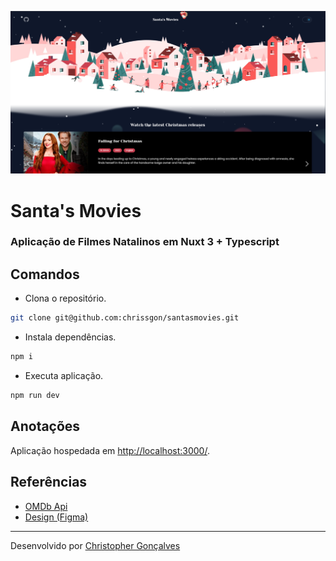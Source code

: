 ![NOME](./public/thumb.png)

# Santa's Movies
### Aplicação de Filmes Natalinos em Nuxt 3 + Typescript

## Comandos
- Clona o repositório.
``` bash
git clone git@github.com:chrissgon/santasmovies.git
```
- Instala dependências.
``` bash
npm i
```
- Executa aplicação.
``` bash
npm run dev
```

## Anotações
Aplicação hospedada em <a href="http://localhost:3000/">http://localhost:3000/</a>.

## Referências
- [OMDb Api](http://www.omdbapi.com/)
- [Design (Figma)](https://www.figma.com/file/YxK10kIuYzz2KvB0BlUYYk/Santas-Movies?t=UtfWb2l7p2VAcdgF-6)

---
Desenvolvido por [Christopher Gonçalves](https://github.com/chrissgon)
